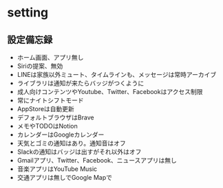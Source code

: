 # setting
## 設定備忘録
- ホーム画面、アプリ無し
- Siriの提案、無効
- LINEは家族以外ミュート、タイムラインも、メッセージは常時アーカイブ
- ライブラリは通知が来たらバッジがつくように
- 成人向けコンテンツやYoutube、Twitter、Facebookはアクセス制限
- 常にナイトシフトモード
- AppStoreは自動更新
- デフォルトブラウザはBrave
- メモやTODOはNotion
- カレンダーはGoogleカレンダー
- 天気とゴミの通知はあり。通知音はオフ
- Slackの通知はバッジは出すがそれ以外はオフ
- Gmailアプリ、Twitter、Facebook、ニュースアプリは無し
- 音楽アプリはYouTube Music
- 交通アプリは無しでGoogle Mapで
